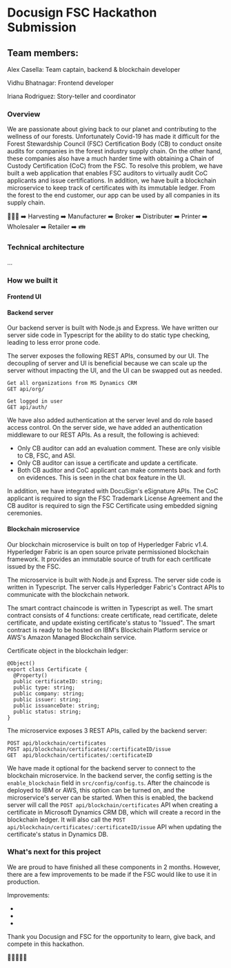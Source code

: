 # Docusign FSC Hackathon Submission

## Team members:

Alex Casella: Team captain, backend & blockchain developer

Vidhu Bhatnagar: Frontend developer

Iriana Rodriguez: Story-teller and coordinator

### Overview

We are passionate about giving back to our planet and contributing to the wellness of our forests. Unfortunately Covid-19 has made it difficult for the Forest Stewardship Council (FSC) Certification Body (CB) to conduct onsite audits for companies in the forest industry supply chain. On the other hand, these companies also have a much harder time with obtaining a Chain of Custody Certification (CoC) from the FSC. To resolve this problem, we have built a web application that enables FSC auditors to virtually audit CoC applicants and issue certifications. In addition, we have built a blockchain microservice to keep track of certificates with its immutable ledger. From the forest to the end customer, our app can be used by all companies in its supply chain.

:evergreen_tree::evergreen_tree::evergreen_tree: :arrow_right: Harvesting :arrow_right: Manufacturer :arrow_right: Broker :arrow_right: Distributer :arrow_right: Printer :arrow_right: Wholesaler :arrow_right: Retailer :arrow_right: :family:

### Technical architecture

...

### How we built it

#### Frontend UI

#### Backend server

Our backend server is built with Node.js and Express. We have written our server side code in Typescript for the ability to do static type checking, leading to less error prone code.

The server exposes the following REST APIs, consumed by our UI. The decoupling of server and UI is beneficial because we can scale up the server without impacting the UI, and the UI can be swapped out as needed.

```
Get all organizations from MS Dynamics CRM
GET api/org/

Get logged in user
GET api/auth/

```

We have also added authentication at the server level and do role based access control. On the server side, we have added an authentication middleware to our REST APIs. As a result, the following is achieved:

- Only CB auditor can add an evaluation comment. These are only visible to CB, FSC, and ASI.
- Only CB auditor can issue a certificate and update a certificate.
- Both CB auditor and CoC applicant can make comments back and forth on evidences. This is seen in the chat box feature in the UI.

In addition, we have integrated with DocuSign's eSignature APIs. The CoC applicant is required to sign the FSC Trademark License Agreement and the CB auditor is required to sign the FSC Certificate using embedded signing ceremonies.

#### Blockchain microservice

Our blockchain microservice is built on top of Hyperledger Fabric v1.4. Hyperledger Fabric is an open source private permissioned blockchain framework. It provides an immutable source of truth for each certificate issued by the FSC.

The microservice is built with Node.js and Express. The server side code is written in Typescript. The server calls Hyperledger Fabric's Contract APIs to communicate with the blockchain network.

The smart contract chaincode is written in Typescript as well. The smart contract consists of 4 functions: create certificate, read certificate, delete certificate, and update existing certificate's status to "Issued". The smart contract is ready to be hosted on IBM's Blockchain Platform service or AWS's Amazon Managed Blockchain service.

Certificate object in the blockchain ledger:

```
@Object()
export class Certificate {
  @Property()
  public certificateID: string;
  public type: string;
  public company: string;
  public issuer: string;
  public issuanceDate: string;
  public status: string;
}
```

The microservice exposes 3 REST APIs, called by the backend server:

```
POST api/blockchain/certificates
POST api/blockchain/certificates/:certificateID/issue
GET  api/blockchain/certificates/:certificateID
```

We have made it optional for the backend server to connect to the blockchain microservice. In the backend server, the config setting is the `enable_blockchain` field in `src/config/config.ts`. After the chaincode is deployed to IBM or AWS, this option can be turned on, and the microservice's server can be started. When this is enabled, the backend server will call the `POST api/blockchain/certificates` API when creating a certificate in Microsoft Dynamics CRM DB, which will create a record in the blockchain ledger. It will also call the `POST api/blockchain/certificates/:certificateID/issue` API when updating the certificate's status in Dynamics DB.

### What's next for this project

We are proud to have finished all these components in 2 months. However, there are a few improvements to be made if the FSC would like to use it in production.

Improvements:

-
-
-

Thank you Docusign and FSC for the opportunity to learn, give back, and compete in this hackathon.

:rocket::rocket::rocket::rocket::rocket:
